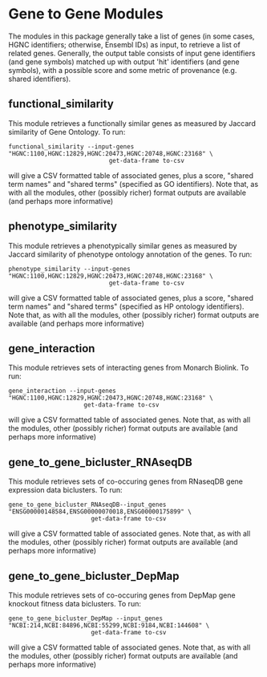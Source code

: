 # Gene to Gene Modules

The modules in this package generally take a list of genes (in some cases,  HGNC identifiers; otherwise, Ensembl IDs)
as input, to retrieve a list of related genes. Generally, the output table consists of input gene identifiers
(and gene symbols) matched up with output 'hit' identifiers (and gene symbols),  with a possible score and some 
metric of provenance (e.g. shared identifiers).

## functional_similarity

This module retrieves a functionally similar genes as measured by Jaccard similarity of Gene Ontology. To run:

```
functional_similarity --input-genes "HGNC:1100,HGNC:12829,HGNC:20473,HGNC:20748,HGNC:23168" \
                            get-data-frame to-csv
```

will give a CSV formatted table of associated genes, plus a score, "shared term names" and "shared terms" (specified as GO identifiers). Note that, as with all the modules,
other (possibly richer) format outputs are available (and perhaps more informative)

## phenotype_similarity

This module retrieves a phenotypically similar genes  as measured by Jaccard similarity of phenotype ontology annotation of the genes. To run:

```
phenotype_similarity --input-genes "HGNC:1100,HGNC:12829,HGNC:20473,HGNC:20748,HGNC:23168" \
                            get-data-frame to-csv
```

will give a CSV formatted table of associated genes, plus a score, "shared term names" and "shared terms" (specified as HP ontology identifiers). Note that, as with all the modules,
other (possibly richer) format outputs are available (and perhaps more informative)

## gene_interaction

This module retrieves sets of interacting genes from Monarch Biolink. To run:

```
gene_interaction --input-genes "HGNC:1100,HGNC:12829,HGNC:20473,HGNC:20748,HGNC:23168" \
                     get-data-frame to-csv
```

will give a CSV formatted table of associated genes. Note that, as with all the modules,
other (possibly richer) format outputs are available (and perhaps more informative)

## gene_to_gene_bicluster_RNAseqDB

This module retrieves sets of co-occuring genes from RNaseqDB gene expression data biclusters. To run:

```
gene_to_gene_bicluster_RNAseqDB--input_genes "ENSG00000148584,ENSG00000070018,ENSG00000175899" \
                       get-data-frame to-csv
```

will give a CSV formatted table of associated genes. Note that, as with all the modules,
other (possibly richer) format outputs are available (and perhaps more informative)

## gene_to_gene_bicluster_DepMap

This module retrieves sets of co-occuring genes from DepMap gene knockout fitness data biclusters. To run:

``` 
gene_to_gene_bicluster_DepMap --input_genes "NCBI:214,NCBI:84896,NCBI:55299,NCBI:9184,NCBI:144608" \
                       get-data-frame to-csv
```

will give a CSV formatted table of associated genes. Note that, as with all the modules,
other (possibly richer) format outputs are available (and perhaps more informative)
